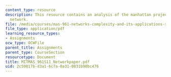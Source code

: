 ```yaml
---
content_type: resource
description: This resource contains an analysis of the manhattan project scientific
  network.
file: /media/courses/mas-961-networks-complexity-and-its-applications-spring-2011/2c59817bd3a16c7a0a310831b98bc476_MITMAS_961S11_Networkpaper.pdf
file_type: application/pdf
learning_resource_types:
- Assignments
ocw_type: OCWFile
parent_title: Assignments
parent_type: CourseSection
resourcetype: Document
title: MITMAS_961S11_Networkpaper.pdf
uid: 2c59817b-d3a1-6c7a-0a31-0831b98bc476
---
```

